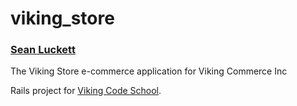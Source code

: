 viking_store
============

### [Sean Luckett](https://github.com/SeanLuckett)

The Viking Store e-commerce application for Viking Commerce Inc

Rails project for [Viking Code School](http://vikingcodeschool.com).